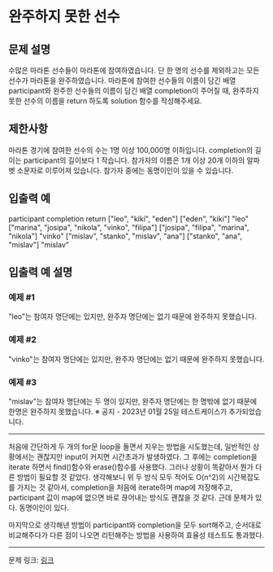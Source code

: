 # 완주하지 못한 선수
## 문제 설명

수많은 마라톤 선수들이 마라톤에 참여하였습니다. 단 한 명의 선수를 제외하고는 모든 선수가 마라톤을 완주하였습니다.
마라톤에 참여한 선수들의 이름이 담긴 배열 participant와 완주한 선수들의 이름이 담긴 배열 completion이 주어질 때, 완주하지 못한 선수의 이름을 return 하도록 solution 함수를 작성해주세요.
## 제한사항
마라톤 경기에 참여한 선수의 수는 1명 이상 100,000명 이하입니다.
completion의 길이는 participant의 길이보다 1 작습니다.
참가자의 이름은 1개 이상 20개 이하의 알파벳 소문자로 이루어져 있습니다.
참가자 중에는 동명이인이 있을 수 있습니다.
## 입출력 예
participant	completion	return
["leo", "kiki", "eden"]	["eden", "kiki"]	"leo"
["marina", "josipa", "nikola", "vinko", "filipa"]	["josipa", "filipa", "marina", "nikola"]	"vinko"
["mislav", "stanko", "mislav", "ana"]	["stanko", "ana", "mislav"]	"mislav"
## 입출력 예 설명
### 예제 #1
"leo"는 참여자 명단에는 있지만, 완주자 명단에는 없기 때문에 완주하지 못했습니다.
### 예제 #2
"vinko"는 참여자 명단에는 있지만, 완주자 명단에는 없기 때문에 완주하지 못했습니다.
### 예제 #3
"mislav"는 참여자 명단에는 두 명이 있지만, 완주자 명단에는 한 명밖에 없기 때문에 한명은 완주하지 못했습니다.
※ 공지 - 2023년 01월 25일 테스트케이스가 추가되었습니다.

***

처음에 간단하게 두 개의 for문 loop을 돌면서 지우는 방법을 시도했는데, 일반적인 상황에서는 괜찮지만 input이 커지면 시간초과가 발생하였다.
그 후에는 completion을 iterate 하면서 find()함수와 erase()함수를 사용했다. 그러나 상황이 똑같아서 뭔가 다른 방법이 필요할 것 같았다.
생각해보니 위 두 방식 모두 적어도 O(n^2)의 시간복잡도를 가지는 것 같아서, completion을 처음에 iterate하며 map에 저장해주고, participant 값이 map에 없으면 바로 끊어내는 방식도 괜찮을 것 같다. 근데 문제가 있다. 동명이인이 있다.

마지막으로 생각해낸 방법이 participant와 completion을 모두 sort해주고, 순서대로 비교해주다가 다른 점이 나오면 리턴해주는 방법을 사용하여 효율성 테스트도 통과했다.

***
문제 링크: [링크](https://school.programmers.co.kr/learn/courses/30/lessons/42576)